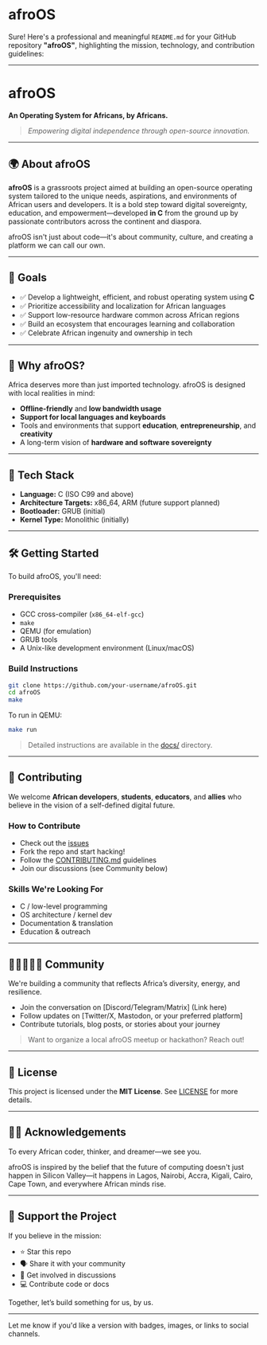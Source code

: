 # afroOS
Sure! Here's a professional and meaningful `README.md` for your GitHub repository **"afroOS"**, highlighting the mission, technology, and contribution guidelines:

---

# afroOS

**An Operating System for Africans, by Africans.**

> *Empowering digital independence through open-source innovation.*

---

## 🌍 About afroOS

**afroOS** is a grassroots project aimed at building an open-source operating system tailored to the unique needs, aspirations, and environments of African users and developers. It is a bold step toward digital sovereignty, education, and empowerment—developed **in C** from the ground up by passionate contributors across the continent and diaspora.

afroOS isn't just about code—it's about community, culture, and creating a platform we can call our own.

---

## 🚀 Goals

* ✅ Develop a lightweight, efficient, and robust operating system using **C**
* ✅ Prioritize accessibility and localization for African languages
* ✅ Support low-resource hardware common across African regions
* ✅ Build an ecosystem that encourages learning and collaboration
* ✅ Celebrate African ingenuity and ownership in tech

---

## 🧠 Why afroOS?

Africa deserves more than just imported technology. afroOS is designed with local realities in mind:

* **Offline-friendly** and **low bandwidth usage**
* **Support for local languages and keyboards**
* Tools and environments that support **education**, **entrepreneurship**, and **creativity**
* A long-term vision of **hardware and software sovereignty**

---

## 🧰 Tech Stack

* **Language:** C (ISO C99 and above)
* **Architecture Targets:** x86\_64, ARM (future support planned)
* **Bootloader:** GRUB (initial)
* **Kernel Type:** Monolithic (initially)

---

## 🛠️ Getting Started

To build afroOS, you'll need:

### Prerequisites

* GCC cross-compiler (`x86_64-elf-gcc`)
* `make`
* QEMU (for emulation)
* GRUB tools
* A Unix-like development environment (Linux/macOS)

### Build Instructions

```bash
git clone https://github.com/your-username/afroOS.git
cd afroOS
make
```

To run in QEMU:

```bash
make run
```

> Detailed instructions are available in the [docs/](docs/) directory.

---

## 🤝 Contributing

We welcome **African developers**, **students**, **educators**, and **allies** who believe in the vision of a self-defined digital future.

### How to Contribute

* Check out the [issues](https://github.com/your-username/afroOS/issues)
* Fork the repo and start hacking!
* Follow the [CONTRIBUTING.md](CONTRIBUTING.md) guidelines
* Join our discussions (see Community below)

### Skills We're Looking For

* C / low-level programming
* OS architecture / kernel dev
* Documentation & translation
* Education & outreach

---

## 🧑🏿‍🤝‍🧑🏽 Community

We're building a community that reflects Africa’s diversity, energy, and resilience.

* Join the conversation on \[Discord/Telegram/Matrix] (Link here)
* Follow updates on \[Twitter/X, Mastodon, or your preferred platform]
* Contribute tutorials, blog posts, or stories about your journey

> Want to organize a local afroOS meetup or hackathon? Reach out!

---

## 📜 License

This project is licensed under the **MIT License**. See [LICENSE](LICENSE) for more details.

---

## ✊🏾 Acknowledgements

To every African coder, thinker, and dreamer—we see you.

afroOS is inspired by the belief that the future of computing doesn't just happen in Silicon Valley—it happens in Lagos, Nairobi, Accra, Kigali, Cairo, Cape Town, and everywhere African minds rise.

---

## 🌟 Support the Project

If you believe in the mission:

* ⭐ Star this repo
* 🗣️ Share it with your community
* 💬 Get involved in discussions
* 💻 Contribute code or docs

Together, let’s build something for us, by us.

---

Let me know if you'd like a version with badges, images, or links to social channels.
